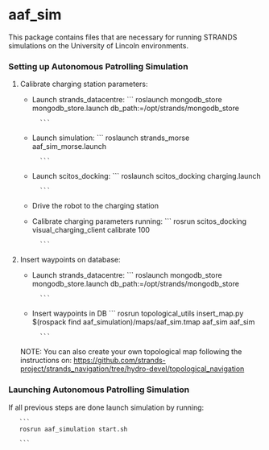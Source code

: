 aaf_sim
===============

This package contains files that are necessary for running STRANDS simulations on the University of Lincoln environments.


### Setting up Autonomous Patrolling Simulation

1. Calibrate charging station parameters:
   * Launch strands_datacentre:
           ```
           roslaunch mongodb_store mongodb_store.launch db_path:=/opt/strands/mongodb_store
           
           ```
   * Launch simulation:
           ```
           roslaunch strands_morse aaf_sim_morse.launch
           
           ```
   * Launch scitos_docking:
           ```
           roslaunch scitos_docking charging.launch
           
           ```
   * Drive the robot to the charging station
   * Calibrate charging parameters running:
           ```
           rosrun scitos_docking visual_charging_client calibrate 100
           
           ```
2. Insert waypoints on database:
   * Launch strands_datacentre:
           ```
           roslaunch mongodb_store mongodb_store.launch db_path:=/opt/strands/mongodb_store
           
           ```
   * Insert waypoints in DB
           ```
            rosrun topological_utils insert_map.py $(rospack find aaf_simulation)/maps/aaf_sim.tmap aaf_sim aaf_sim
            
           ```
   NOTE: You can also create your own topological map following the instructions on: https://github.com/strands-project/strands_navigation/tree/hydro-devel/topological_navigation

### Launching Autonomous Patrolling Simulation

If all previous steps are done launch simulation by running:

       ```
       rosrun aaf_simulation start.sh
   
       ```
